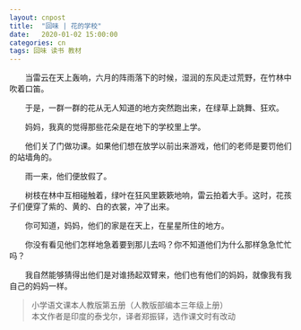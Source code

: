 ```yaml
---
layout: cnpost
title:  "回味 | 花的学校"
date:   2020-01-02 15:00:00
categories: cn
tags: 回味 读书 教材
---
```


&emsp;&emsp;当雷云在天上轰响，六月的阵雨落下的时候，湿润的东风走过荒野，在竹林中吹着口笛。

&emsp;&emsp;于是，一群一群的花从无人知道的地方突然跑出来，在绿草上跳舞、狂欢。

&emsp;&emsp;妈妈，我真的觉得那些花朵是在地下的学校里上学。

&emsp;&emsp;他们关了门做功课。如果他们想在放学以前出来游戏，他们的老师是要罚他们的站墙角的。

&emsp;&emsp;雨一来，他们便放假了。

&emsp;&emsp;树枝在林中互相碰触着，绿叶在狂风里簌簌地响，雷云拍着大手。这时，花孩子们便穿了紫的、黄的、白的衣裳，冲了出来。

&emsp;&emsp;你可知道，妈妈，他们的家是在天上，在星星所住的地方。

&emsp;&emsp;你没有看见他们怎样地急着要到那儿去吗？你不知道他们为什么那样急急忙忙吗？

&emsp;&emsp;我自然能够猜得出他们是对谁扬起双臂来，他们也有他们的妈妈，就像我有我自己的妈妈一样。


>小学语文课本人教版第五册（人教版部编本三年级上册）<br>
>本文作者是印度的泰戈尔，译者郑振铎，选作课文时有改动
